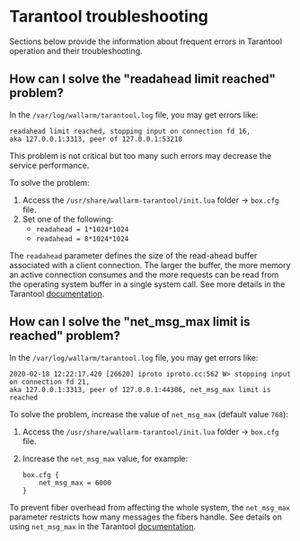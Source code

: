 # Tarantool troubleshooting

Sections below provide the information about frequent errors in Tarantool operation and their troubleshooting.

## How can I solve the "readahead limit reached" problem?

In the `/var/log/wallarm/tarantool.log` file, you may get errors like:

```
readahead limit reached, stopping input on connection fd 16, 
aka 127.0.0.1:3313, peer of 127.0.0.1:53218
```

This problem is not critical but too many such errors may decrease the service performance.

To solve the problem:

1. Access the `/usr/share/wallarm-tarantool/init.lua` folder → `box.cfg` file.
1. Set one of the following:
    * `readahead = 1*1024*1024`
    * `readahead = 8*1024*1024`

The `readahead` parameter defines the size of the read-ahead buffer associated with a client connection. The larger the buffer, the more memory an active connection consumes and the more requests can be read from the operating system buffer in a single system call. See more details in the Tarantool [documentation](https://www.tarantool.io/en/doc/latest/reference/configuration/#cfg-networking-readahead).

## How can I solve the "net_msg_max limit is reached" problem?

In the `/var/log/wallarm/tarantool.log` file, you may get errors like:

```
2020-02-18 12:22:17.420 [26620] iproto iproto.cc:562 W> stopping input on connection fd 21, 
aka 127.0.0.1:3313, peer of 127.0.0.1:44306, net_msg_max limit is reached
```

To solve the problem, increase the value of `net_msg_max` (default value `768`):

1. Access the `/usr/share/wallarm-tarantool/init.lua` folder → `box.cfg` file.
1. Increase the `net_msg_max` value, for example:

    ```
    box.cfg {
        net_msg_max = 6000
    }
    ```

To prevent fiber overhead from affecting the whole system, the `net_msg_max` parameter restricts how many messages the fibers handle. See details on using `net_msg_max` in the Tarantool [documentation](https://www.tarantool.io/en/doc/latest/reference/configuration/#cfg-networking-net-msg-max).
